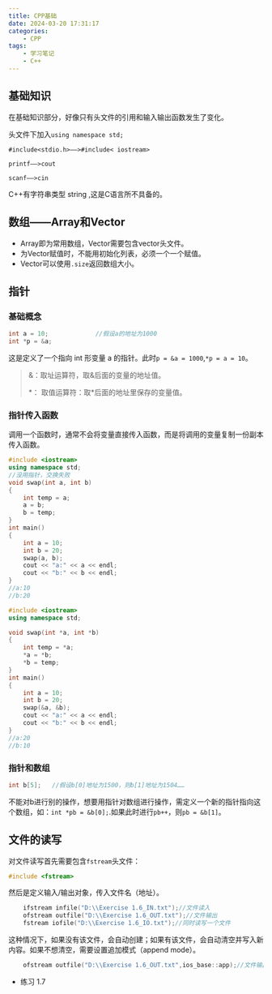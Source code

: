 ```yaml
---
title: CPP基础
date: 2024-03-20 17:31:17
categories:
    - CPP
tags:
    - 学习笔记
    - C++
---
```

## 基础知识
在基础知识部分，好像只有头文件的引用和输入输出函数发生了变化。

头文件下加入`using namespace std;`

`#include<stdio.h>——>#include< iostream>`

`printf——>cout`

`scanf——>cin`

C++有字符串类型 string ,这是C语言所不具备的。

## 数组——Array和Vector
- Array即为常用数组，Vector需要包含vector头文件。
- 为Vector赋值时，不能用初始化列表，必须一个一个赋值。
- Vector可以使用`.size`返回数组大小。

## 指针
### 基础概念
```CPP
int a = 10;             //假设a的地址为1000
int *p = &a;
```

这是定义了一个指向 int 形变量 a 的指针。此时`p = &a = 1000`,`*p = a = 10`。
> &：取址运算符，取&后面的变量的地址值。
> 
> *： 取值运算符：取\*后面的地址里保存的变量值。

### 指针传入函数
调用一个函数时，通常不会将变量直接传入函数，而是将调用的变量复制一份副本传入函数。

```cpp
#include <iostream>
using namespace std;
//没用指针，交换失败
void swap(int a, int b)
{
    int temp = a;
    a = b;
    b = temp;
}
int main()
{
    int a = 10;
    int b = 20;
    swap(a, b);
    cout << "a:" << a << endl;
    cout << "b:" << b << endl;
}
//a:10
//b:20
```

```cpp
#include <iostream>
using namespace std;

void swap(int *a, int *b)
{
    int temp = *a;
    *a = *b;
    *b = temp;
}
int main()
{
    int a = 10;
    int b = 20;
    swap(&a, &b);
    cout << "a:" << a << endl;
    cout << "b:" << b << endl;
}
//a:20
//b:10
```

### 指针和数组
```cpp
int b[5];   //假设b[0]地址为1500，则b[1]地址为1504……
```
不能对b进行别的操作，想要用指针对数组进行操作，需定义一个新的指针指向这个数组，如：`int *pb = &b[0];`.如果此时进行`pb++`，则`pb = &b[1]`。

## 文件的读写
对文件读写首先需要包含`fstream`头文件：
```CPP
#include <fstream>
```
然后是定义输入/输出对象，传入文件名（地址）。
```CPP
	ifstream infile("D:\\Exercise 1.6_IN.txt");//文件读入
	ofstream outfile("D:\\Exercise 1.6_OUT.txt");//文件输出
    fstream iofile("D:\\Exercise 1.6_IO.txt");//同时读写一个文件
```
这种情况下，如果没有该文件，会自动创建；如果有该文件，会自动清空并写入新内容。如果不想清空，需要设置追加模式（append mode）。
```CPP
	ofstream outfile("D:\\Exercise 1.6_OUT.txt",ios_base::app);//文件输出,追加模式
```
- 练习 1.7